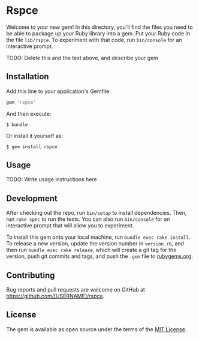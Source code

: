 # Rspce

Welcome to your new gem! In this directory, you'll find the files you need to be able to package up your Ruby library into a gem. Put your Ruby code in the file `lib/rspce`. To experiment with that code, run `bin/console` for an interactive prompt.

TODO: Delete this and the text above, and describe your gem

## Installation

Add this line to your application's Gemfile:

```ruby
gem 'rspce'
```

And then execute:

    $ bundle

Or install it yourself as:

    $ gem install rspce

## Usage

TODO: Write usage instructions here

## Development

After checking out the repo, run `bin/setup` to install dependencies. Then, run `rake spec` to run the tests. You can also run `bin/console` for an interactive prompt that will allow you to experiment.

To install this gem onto your local machine, run `bundle exec rake install`. To release a new version, update the version number in `version.rb`, and then run `bundle exec rake release`, which will create a git tag for the version, push git commits and tags, and push the `.gem` file to [rubygems.org](https://rubygems.org).

## Contributing

Bug reports and pull requests are welcome on GitHub at https://github.com/[USERNAME]/rspce.


## License

The gem is available as open source under the terms of the [MIT License](http://opensource.org/licenses/MIT).

